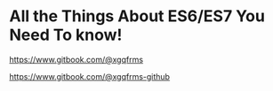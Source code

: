 # All the Things About ES6/ES7 You Need To know!



https://www.gitbook.com/@xgqfrms


https://www.gitbook.com/@xgqfrms-github
